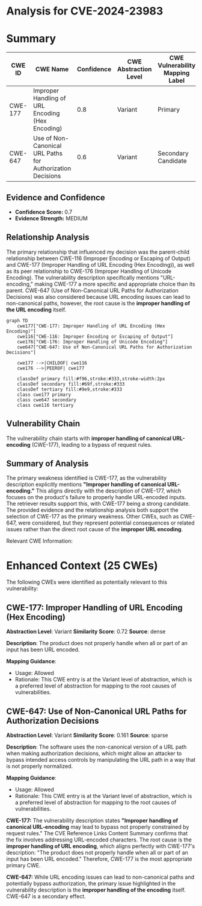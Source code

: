 # Analysis for CVE-2024-23983

# Summary
| CWE ID | CWE Name | Confidence | CWE Abstraction Level | CWE Vulnerability Mapping Label | CWE-Vulnerability Mapping Notes |
|---|---|---|---|---|---|
| CWE-177 | Improper Handling of URL Encoding (Hex Encoding) | 0.8 | Variant | Primary | Allowed |
| CWE-647 | Use of Non-Canonical URL Paths for Authorization Decisions | 0.6 | Variant | Secondary Candidate | Allowed |

## Evidence and Confidence

*   **Confidence Score:** 0.7
*   **Evidence Strength:** MEDIUM

## Relationship Analysis
The primary relationship that influenced my decision was the parent-child relationship between CWE-116 (Improper Encoding or Escaping of Output) and CWE-177 (Improper Handling of URL Encoding (Hex Encoding)), as well as its peer relationship to CWE-176 (Improper Handling of Unicode Encoding). The vulnerability description specifically mentions "URL-encoding," making CWE-177 a more specific and appropriate choice than its parent. CWE-647 (Use of Non-Canonical URL Paths for Authorization Decisions) was also considered because URL encoding issues can lead to non-canonical paths, however, the root cause is the **improper handling of the URL encoding** itself.

```mermaid
graph TD
    cwe177["CWE-177: Improper Handling of URL Encoding (Hex Encoding)"]
    cwe116["CWE-116: Improper Encoding or Escaping of Output"]
    cwe176["CWE-176: Improper Handling of Unicode Encoding"]
    cwe647["CWE-647: Use of Non-Canonical URL Paths for Authorization Decisions"]

    cwe177 -->|CHILDOF| cwe116
    cwe176 -->|PEEROF| cwe177
    
    classDef primary fill:#f96,stroke:#333,stroke-width:2px
    classDef secondary fill:#69f,stroke:#333
    classDef tertiary fill:#9e9,stroke:#333
    class cwe177 primary
    class cwe647 secondary
    class cwe116 tertiary
```

## Vulnerability Chain
The vulnerability chain starts with **improper handling of canonical URL-encoding** (CWE-177), leading to a bypass of request rules.

## Summary of Analysis
The primary weakness identified is CWE-177, as the vulnerability description explicitly mentions **"Improper handling of canonical URL-encoding."** This aligns directly with the description of CWE-177, which focuses on the product's failure to properly handle URL-encoded inputs. The retriever results support this, with CWE-177 being a strong candidate. The provided evidence and the relationship analysis both support the selection of CWE-177 as the primary weakness. Other CWEs, such as CWE-647, were considered, but they represent potential consequences or related issues rather than the direct root cause of the **improper URL encoding**.

Relevant CWE Information:

# Enhanced Context (25 CWEs)
The following CWEs were identified as potentially relevant to this vulnerability:

## CWE-177: Improper Handling of URL Encoding (Hex Encoding)
**Abstraction Level**: Variant
**Similarity Score**: 0.72
**Source**: dense

**Description**:
The product does not properly handle when all or part of an input has been URL encoded.

**Mapping Guidance**:
- Usage: Allowed
- Rationale: This CWE entry is at the Variant level of abstraction, which is a preferred level of abstraction for mapping to the root causes of vulnerabilities.

## CWE-647: Use of Non-Canonical URL Paths for Authorization Decisions
**Abstraction Level**: Variant
**Similarity Score**: 0.161
**Source**: sparse

**Description**:
The software uses the non-canonical version of a URL path when making authorization decisions, which might allow an attacker to bypass intended access controls by manipulating the URL path in a way that is not properly normalized.

**Mapping Guidance**:
- Usage: Allowed
- Rationale: This CWE entry is at the Variant level of abstraction, which is a preferred level of abstraction for mapping to the root causes of vulnerabilities.

**CWE-177:** The vulnerability description states **"Improper handling of canonical URL-encoding** may lead to bypass not properly constrained by request rules." The CVE Reference Links Content Summary confirms that the fix involves addressing URL-encoded characters. The root cause is the **improper handling of URL encoding**, which aligns perfectly with CWE-177's description: "The product does not properly handle when all or part of an input has been URL encoded." Therefore, CWE-177 is the most appropriate primary CWE.

**CWE-647:** While URL encoding issues can lead to non-canonical paths and potentially bypass authorization, the primary issue highlighted in the vulnerability description is the **improper handling of the encoding** itself. CWE-647 is a secondary effect.